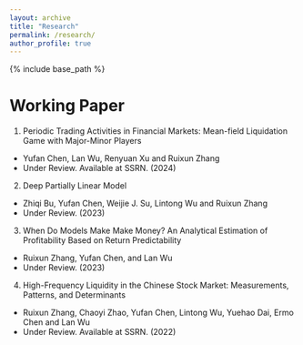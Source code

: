 ```yaml
---
layout: archive
title: "Research"
permalink: /research/
author_profile: true
---
```


{% include base_path %}

Working Paper
==========================
1. Periodic Trading Activities in Financial Markets: Mean-field Liquidation Game with
Major-Minor Players
* Yufan Chen, Lan Wu, Renyuan Xu and Ruixun Zhang
* Under Review. Available at SSRN. (2024)
2. Deep Partially Linear Model
* Zhiqi Bu, Yufan Chen, Weijie J. Su, Lintong Wu and Ruixun Zhang
* Under Review. (2023)
3. When Do Models Make Make Money? An Analytical Estimation of Profitability Based
on Return Predictability
* Ruixun Zhang, Yufan Chen, and Lan Wu
* Under Review. (2023)
4. High-Frequency Liquidity in the Chinese Stock Market: Measurements, Patterns, and
Determinants
* Ruixun Zhang, Chaoyi Zhao, Yufan Chen, Lintong Wu, Yuehao Dai, Ermo Chen and Lan Wu
* Under Review. Available at SSRN. (2022)